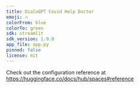 ```yaml
---
title: DialoGPT Covid Help Doctor
emoji: 🔥
colorFrom: blue
colorTo: green
sdk: streamlit
sdk_version: 1.9.0
app_file: app.py
pinned: false
license: mit
---
```


Check out the configuration reference at https://huggingface.co/docs/hub/spaces#reference
